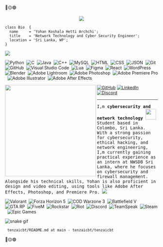 <div>
🔴🟡🟢

<br>

<p align="center">
  <img src="https://github.com/thompsonemerson/thompsonemerson/raw/master/cover-thompson.png" />
</p>

```
class Bio  {
  name     = 'Yohan Koshala Hetti Archchi';
  title    = 'Network Technology and Cyber Security Engineer';
  location = 'Sri Lanka, WP';
}
```

<img src="https://user-images.githubusercontent.com/73097560/115834477-dbab4500-a447-11eb-908a-139a6edaec5c.gif">

![Python](https://img.shields.io/badge/-Python-05122A?style=flat&logo=python)&nbsp;
![C](https://img.shields.io/badge/-C-05122A?style=flat&logo=C&logoColor=A8B9CC)&nbsp;
![Java](https://img.shields.io/badge/-Java-05122A?style=flat&logo=Java&logoColor=FFA518)&nbsp;
![C++](https://img.shields.io/badge/-C++-05122A?style=flat&logo=C%2B%2B&logoColor=00599C)&nbsp;
![MySQL](https://img.shields.io/badge/-MySQL-05122A?style=flat&logo=mysql&logoColor=4479A1)&nbsp;
![HTML](https://img.shields.io/badge/-HTML-05122A?style=flat&logo=HTML5)&nbsp;
![CSS](https://img.shields.io/badge/-CSS-05122A?style=flat&logo=CSS3&logoColor=1572B6)&nbsp;
![JSON](https://img.shields.io/badge/-JSON-05122A?style=flat&logo=json&logoColor=000000)&nbsp;
![Git](https://img.shields.io/badge/-Git-05122A?style=flat&logo=git)&nbsp;
![GitHub](https://img.shields.io/badge/-GitHub-05122A?style=flat&logo=github)&nbsp;
![Visual Studio Code](https://img.shields.io/badge/-Visual%20Studio%20Code-05122A?style=flat&logo=visual-studio-code&logoColor=007ACC)&nbsp;
![Lua](https://img.shields.io/badge/-Lua-05122A?style=flat&logo=lua&logoColor=2C2D72)&nbsp;
![Figma](https://img.shields.io/badge/Figma-05122A?style=flat&logo=figma&logoColor=F24E1E)&nbsp;
![React](https://img.shields.io/badge/React-05122A?style=flat&logo=react&logoColor=61DAFB)&nbsp;
![WordPress](https://img.shields.io/badge/WordPress-05122A?style=flat&logo=WordPress&logoColor=21759B)&nbsp;
![Blender](https://img.shields.io/badge/Blender-05122A?style=flat&logo=blender&logoColor=F5792A)&nbsp;
![Adobe Lightroom](https://img.shields.io/badge/Adobe%20Lightroom-05122A?style=flat&logo=Adobe%20Lightroom&logoColor=31A8FF)&nbsp;
![Adobe Photoshop](https://img.shields.io/badge/Adobe%20Photoshop-05122A?style=flat&logo=Adobe%20Photoshop&logoColor=31A8FF)&nbsp;
![Adobe Premiere Pro](https://img.shields.io/badge/Adobe%20Premiere%20Pro-05122A?style=flat&logo=Adobe%20Premiere%20Pro&logoColor=9999FF)&nbsp;
![Adobe Illustrator](https://img.shields.io/badge/Adobe%20Illustrator-05122A?style=flat&logo=Adobe%20Illustrator&logoColor=FF9A00)&nbsp;
![Adobe After Effects](https://img.shields.io/badge/Adobe%20After%20Effects-05122A?style=flat&logo=Adobe%20After%20Effects&logoColor=9999FF)&nbsp;




<img align="left" width="300" height="300"  src="https://user-images.githubusercontent.com/70943732/209910678-c3376f81-c6cf-46d2-b5a5-803aa3b9dfed.png">

<p align="center">

[![GitHub](https://img.shields.io/badge/-GitHub-000?style=flat&logo=github&logoColor=white)](https://github.com/tenzaicbt)
[![LinkedIn](https://img.shields.io/badge/-LinkedIn-0077B5?style=flat&logo=linkedin&logoColor=white)](https://www.linkedin.com/in/yohankoshala)
[![Discord](https://img.shields.io/badge/-Discord-7289DA?style=flat&logo=discord&logoColor=white)](https://discord.com/users/572448715663474699)



</p>

---

<samp>
I,m <b>cybersecurity and network technology</b> <img src="https://media.giphy.com/media/TEnXkcsHrP4YedChhA/giphy.gif" width="35"> Student based in Colombo, Sri Lanka. With a strong passion for cybersecurity, ethical hacking, and network engineering, I,m currently gaining practical experience as an intern at NWSDB Sri Lanka, where he focuses on cybersecurity and firewall management. Alongside his technical skills, Yohan is also proficient in design and video editing, using tools like Adobe After Effects, Photoshop, and Premiere Pro.
</samp>

<img src="https://user-images.githubusercontent.com/73097560/115834477-dbab4500-a447-11eb-908a-139a6edaec5c.gif">

![Valorant](https://img.shields.io/badge/Valorant-05122A?style=flat&logo=valorant&logoColor=E63B2E)&nbsp;
![Forza Horizon 5](https://img.shields.io/badge/Forza%20Horizon%205-05122A?style=flat&logo=forza&logoColor=00A3E0)&nbsp;
![COD Warzone 3](https://img.shields.io/badge/COD%20Warzone%203-05122A?style=flat&logo=call-of-duty&logoColor=1F1F1F)&nbsp;
![Battlefield V](https://img.shields.io/badge/Battlefield%20V-05122A?style=flat&logo=battlefield&logoColor=0071A0)&nbsp;
![GTA RP](https://img.shields.io/badge/GTA%20RP-05122A?style=flat&logo=grand-theft-auto&logoColor=3D3D3D)&nbsp;
![FiveM](https://img.shields.io/badge/FiveM-05122A?style=flat&logo=fivem&logoColor=FFFFFF)&nbsp;
![Rockstar](https://img.shields.io/badge/Rockstar-05122A?style=flat&logo=rockstar-games&logoColor=FF0000)&nbsp;
![Riot](https://img.shields.io/badge/Riot-05122A?style=flat&logo=riot-games&logoColor=ED1C24)&nbsp;
![Discord](https://img.shields.io/badge/Discord-05122A?style=flat&logo=discord&logoColor=7289DA)&nbsp;
![TeamSpeak](https://img.shields.io/badge/TeamSpeak-05122A?style=flat&logo=teamspeak&logoColor=3E8CFF)&nbsp;
![Steam](https://img.shields.io/badge/Steam-05122A?style=flat&logo=steam&logoColor=000000)&nbsp;
![Epic Games](https://img.shields.io/badge/Epic%20Games-05122A?style=flat&logo=epic-games&logoColor=313131)&nbsp;



![snake gif](https://github.com/null3000/null3000/blob/output/github-contribution-grid-snake.svg)

 ``` tenzaicbt/README.md at main · tenzaicbt/tenzaicbt``` 
 <div>
🔴🟡🟢

<br>

